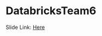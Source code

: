 # DatabricksTeam6
Slide Link: [Here](https://docs.google.com/presentation/d/17EpaO0tnRPClaXepv3Ko7w_ORtnUzzksHWLYseXDxKE/edit?usp=sharing)
